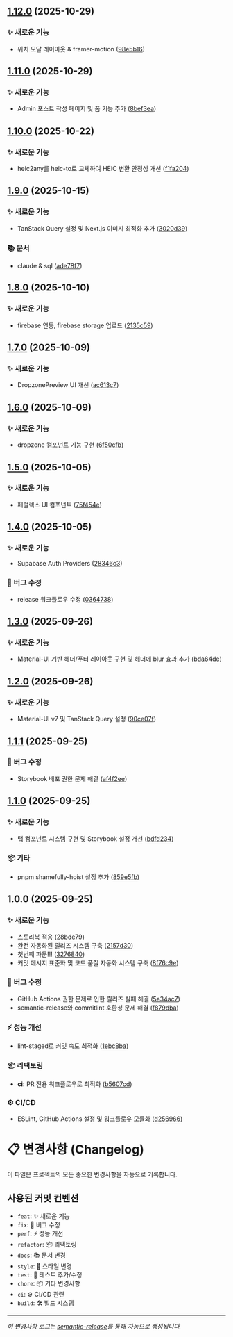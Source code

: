 ## [1.12.0](https://github.com/minoong/garden-bizarre-adventure/compare/v1.11.0...v1.12.0) (2025-10-29)

### ✨ 새로운 기능

* 위치 모달 레이아웃 & framer-motion ([98e5b16](https://github.com/minoong/garden-bizarre-adventure/commit/98e5b16aca2eec2f5079586298c079bfa5a0cf3f))

## [1.11.0](https://github.com/minoong/garden-bizarre-adventure/compare/v1.10.0...v1.11.0) (2025-10-29)

### ✨ 새로운 기능

* Admin 포스트 작성 페이지 및 폼 기능 추가 ([8bef3ea](https://github.com/minoong/garden-bizarre-adventure/commit/8bef3ea9420d1a95cba9ecc1b753795b4ad7da2d))

## [1.10.0](https://github.com/minoong/garden-bizarre-adventure/compare/v1.9.0...v1.10.0) (2025-10-22)

### ✨ 새로운 기능

* heic2any를 heic-to로 교체하여 HEIC 변환 안정성 개선 ([f1fa204](https://github.com/minoong/garden-bizarre-adventure/commit/f1fa204618d608c8ec7f2b9a618597ca262807d3))

## [1.9.0](https://github.com/minoong/garden-bizarre-adventure/compare/v1.8.0...v1.9.0) (2025-10-15)

### ✨ 새로운 기능

* TanStack Query 설정 및 Next.js 이미지 최적화 추가 ([3020d39](https://github.com/minoong/garden-bizarre-adventure/commit/3020d392dbd901d0f32d42f1653d47a7ba454cb6))

### 📚 문서

* claude & sql ([ade78f7](https://github.com/minoong/garden-bizarre-adventure/commit/ade78f71cc3ca74dc909ca98115340c343476737))

## [1.8.0](https://github.com/minoong/garden-bizarre-adventure/compare/v1.7.0...v1.8.0) (2025-10-10)

### ✨ 새로운 기능

* firebase 연동, firebase storage 업로드 ([2135c59](https://github.com/minoong/garden-bizarre-adventure/commit/2135c590301641c308a2d0d1ebe1d50b5960ac15))

## [1.7.0](https://github.com/minoong/garden-bizarre-adventure/compare/v1.6.0...v1.7.0) (2025-10-09)

### ✨ 새로운 기능

* DropzonePreview UI 개선 ([ac613c7](https://github.com/minoong/garden-bizarre-adventure/commit/ac613c75dc89983e382e9e6ae09a36b95806a79b))

## [1.6.0](https://github.com/minoong/garden-bizarre-adventure/compare/v1.5.0...v1.6.0) (2025-10-09)

### ✨ 새로운 기능

* dropzone 컴포넌트 기능 구현 ([6f50cfb](https://github.com/minoong/garden-bizarre-adventure/commit/6f50cfb31b83c04b81d37f566dcc5231fc6828a1))

## [1.5.0](https://github.com/minoong/garden-bizarre-adventure/compare/v1.4.0...v1.5.0) (2025-10-05)

### ✨ 새로운 기능

* 페럴렉스 UI 컴포넌트 ([75f454e](https://github.com/minoong/garden-bizarre-adventure/commit/75f454e1842bb6b9694774faf1793c55f2f70e05))

## [1.4.0](https://github.com/minoong/garden-bizarre-adventure/compare/v1.3.0...v1.4.0) (2025-10-05)

### ✨ 새로운 기능

* Supabase Auth Providers ([28346c3](https://github.com/minoong/garden-bizarre-adventure/commit/28346c30b728774e720d63ab5b7a60e2291b3dc2))

### 🐛 버그 수정

* release 워크플로우 수정 ([0364738](https://github.com/minoong/garden-bizarre-adventure/commit/036473830bd1556fd4918342d63147c601fa2180))

## [1.3.0](https://github.com/minoong/garden-bizarre-adventure/compare/v1.2.0...v1.3.0) (2025-09-26)

### ✨ 새로운 기능

* Material-UI 기반 헤더/푸터 레이아웃 구현 및 헤더에 blur 효과 추가 ([bda64de](https://github.com/minoong/garden-bizarre-adventure/commit/bda64de8efb5ff94ab3c43c7df840d52a3ad79c6))

## [1.2.0](https://github.com/minoong/garden-bizarre-adventure/compare/v1.1.1...v1.2.0) (2025-09-26)

### ✨ 새로운 기능

* Material-UI v7 및 TanStack Query 설정 ([90ce07f](https://github.com/minoong/garden-bizarre-adventure/commit/90ce07f6eecdb3457f08a6d3ab1d098bcb8d0c06))

## [1.1.1](https://github.com/minoong/garden-bizarre-adventure/compare/v1.1.0...v1.1.1) (2025-09-25)

### 🐛 버그 수정

* Storybook 배포 권한 문제 해결 ([af4f2ee](https://github.com/minoong/garden-bizarre-adventure/commit/af4f2ee8cba0ffc899fdd9262d47842e04ded33e))

## [1.1.0](https://github.com/minoong/garden-bizarre-adventure/compare/v1.0.0...v1.1.0) (2025-09-25)

### ✨ 새로운 기능

* 탭 컴포넌트 시스템 구현 및 Storybook 설정 개선 ([bdfd234](https://github.com/minoong/garden-bizarre-adventure/commit/bdfd234dd2c7e0d494c10a76f293cf0ce395858d))

### 📦 기타

* pnpm shamefully-hoist 설정 추가 ([859e5fb](https://github.com/minoong/garden-bizarre-adventure/commit/859e5fb1b2551c45c53395f4c7b1890964fca2ff))

## 1.0.0 (2025-09-25)

### ✨ 새로운 기능

* 스토리북 적용 ([28bde79](https://github.com/minoong/garden-bizarre-adventure/commit/28bde79ec8c6a21b7eebba6a382b171ef74f7aa5))
* 완전 자동화된 릴리즈 시스템 구축 ([2157d30](https://github.com/minoong/garden-bizarre-adventure/commit/2157d305e0b8341365ee033240ae0e110b5530a8))
* 첫번째 파문!!! ([3276840](https://github.com/minoong/garden-bizarre-adventure/commit/327684058efcd8f31ee2f301e985d549c1090669))
* 커밋 메시지 표준화 및 코드 품질 자동화 시스템 구축 ([8f76c9e](https://github.com/minoong/garden-bizarre-adventure/commit/8f76c9e91613906675402e6b5d00f0cde6521856))

### 🐛 버그 수정

* GitHub Actions 권한 문제로 인한 릴리즈 실패 해결 ([5a34ac7](https://github.com/minoong/garden-bizarre-adventure/commit/5a34ac7d4e5e013f4c1f82f1c5d53f444fae09fb))
* semantic-release와 commitlint 호환성 문제 해결 ([f879dba](https://github.com/minoong/garden-bizarre-adventure/commit/f879dba8919f5a098cc820b04f8035263fd8c543))

### ⚡ 성능 개선

* lint-staged로 커밋 속도 최적화 ([1ebc8ba](https://github.com/minoong/garden-bizarre-adventure/commit/1ebc8ba7365c26600516fabb69e018a757adbc7a))

### 📦 리팩토링

* **ci:** PR 전용 워크플로우로 최적화 ([b5607cd](https://github.com/minoong/garden-bizarre-adventure/commit/b5607cd0d4ad21e5c5e51319211dda78273f7f04))

### ⚙️ CI/CD

* ESLint, GitHub Actions 설정 및 워크플로우 모듈화 ([d256966](https://github.com/minoong/garden-bizarre-adventure/commit/d25696692284d0846a4b866eca7baec6013db072))

# 📋 변경사항 (Changelog)

이 파일은 프로젝트의 모든 중요한 변경사항을 자동으로 기록합니다.

## 사용된 커밋 컨벤션

- `feat`: ✨ 새로운 기능
- `fix`: 🐛 버그 수정
- `perf`: ⚡ 성능 개선
- `refactor`: 📦 리팩토링
- `docs`: 📚 문서 변경
- `style`: 💎 스타일 변경
- `test`: 🚨 테스트 추가/수정
- `chore`: 📦 기타 변경사항
- `ci`: ⚙️ CI/CD 관련
- `build`: 🛠 빌드 시스템

---

_이 변경사항 로그는 [semantic-release](https://github.com/semantic-release/semantic-release)를 통해 자동으로 생성됩니다._
